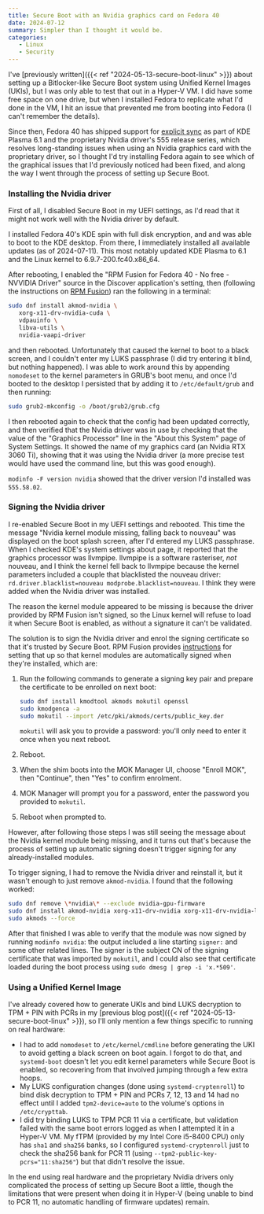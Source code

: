 ```yaml
---
title: Secure Boot with an Nvidia graphics card on Fedora 40
date: 2024-07-12
summary: Simpler than I thought it would be.
categories:
   - Linux
   - Security
---
```


I've [previously written]({{< ref "2024-05-13-secure-boot-linux" >}}) about setting up a Bitlocker-like Secure Boot system using Unified Kernel Images (UKIs), but I was only able to test that out in a Hyper-V VM. I did have some free space on one drive, but when I installed Fedora to replicate what I'd done in the VM, I hit an issue that prevented me from booting into Fedora (I can't remember the details).

Since then, Fedora 40 has shipped support for [explicit sync](https://zamundaaa.github.io/wayland/2024/04/05/explicit-sync.html) as part of KDE Plasma 6.1 and the proprietary Nvidia driver's 555 release series, which resolves long-standing issues when using an Nvidia graphics card with the proprietary driver, so I thought I'd try installing Fedora again to see which of the graphical issues that I'd previously noticed had been fixed, and along the way I went through the process of setting up Secure Boot.

### Installing the Nvidia driver

First of all, I disabled Secure Boot in my UEFI settings, as I'd read that it might not work well with the Nvidia driver by default.

I installed Fedora 40's KDE spin with full disk encryption, and and was able to boot to the KDE desktop. From there, I immediately installed all available updates (as of 2024-07-11). This most notably updated KDE Plasma to 6.1 and the Linux kernel to 6.9.7-200.fc40.x86_64.

After rebooting, I enabled the "RPM Fusion for Fedora 40 - No free - NVVIDIA Driver" source in the Discover application's setting, then (following the instructions on [RPM Fusion](https://rpmfusion.org/Howto/NVIDIA)) ran the following in a terminal:

```sh
sudo dnf install akmod-nvidia \
   xorg-x11-drv-nvidia-cuda \
   vdpauinfo \
   libva-utils \
   nvidia-vaapi-driver
```

and then rebooted. Unfortunately that caused the kernel to boot to a black screen, and I couldn't enter my LUKS passphrase (I did try entering it blind, but nothing happened). I was able to work around this by appending `nomodeset` to the kernel parameters in GRUB's boot menu, and once I'd booted to the desktop I persisted that by adding it to `/etc/default/grub` and then running:

```sh
sudo grub2-mkconfig -o /boot/grub2/grub.cfg
```

I then rebooted again to check that the config had been updated correctly, and then verified that the Nvidia driver was in use by checking that the value of the "Graphics Processor" line in the "About this System" page of System Settings. It showed the name of my graphics card (an Nvidia RTX 3060 Ti), showing that it was using the Nvidia driver (a more precise test would have used the command line, but this was good enough).

`modinfo -F version nvidia` showed that the driver version I'd installed was `555.58.02`.

### Signing the Nvidia driver

I re-enabled Secure Boot in my UEFI settings and rebooted. This time the message "Nvidia kernel module missing, falling back to nouveau" was displayed on the boot splash screen, after I'd entered my LUKS passphrase. When I checked KDE's system settings about page, it reported that the graphics processor was llvmpipe. llvmpipe is a software rasteriser, *not* nouveau, and I think the kernel fell back to llvmpipe because the kernel parameters included a couple that blacklisted the nouveau driver: `rd.driver.blacklist=nouveau modprobe.blacklist=nouveau`. I think they were added when the Nvidia driver was installed.

The reason the kernel module appeared to be missing is because the driver provided by RPM Fusion isn't signed, so the Linux kernel will refuse to load it when Secure Boot is enabled, as without a signature it can't be validated.

The solution is to sign the Nvidia driver and enrol the signing certificate so that it's trusted by Secure Boot. RPM Fusion provides [instructions](https://rpmfusion.org/Howto/Secure%20Boot) for setting that up so that kernel modules are automatically signed when they're installed, which are:

1. Run the following commands to generate a signing key pair and prepare the certificate to be enrolled on next boot:

   ```sh
   sudo dnf install kmodtool akmods mokutil openssl
   sudo kmodgenca -a
   sudo mokutil --import /etc/pki/akmods/certs/public_key.der
   ```

   `mokutil` will ask you to provide a password: you'll only need to enter it once when you next reboot.
2. Reboot.
3. When the shim boots into the MOK Manager UI, choose "Enroll MOK", then "Continue", then "Yes" to confirm enrolment.
4. MOK Manager will prompt you for a password, enter the password you provided to `mokutil`.
5. Reboot when prompted to.

However, after following those steps I was still seeing the message about the Nvidia kernel module being missing, and it turns out that's because the process of setting up automatic signing doesn't trigger signing for any already-installed modules.

To trigger signing, I had to remove the Nvidia driver and reinstall it, but it wasn't enough to just remove `akmod-nvidia`. I found that the following worked:

```sh
sudo dnf remove \*nvidia\* --exclude nvidia-gpu-firmware
sudo dnf install akmod-nvidia xorg-x11-drv-nvidia xorg-x11-drv-nvidia-libs xorg-x11-drv-nvidia-libs.i686
sudo akmods --force
```

After that finished I was able to verify that the module was now signed by running `modinfo nvidia`: the output included a line starting `signer:` and some other related lines. The signer is the subject CN of the signing certificate that was imported by `mokutil`, and I could also see that certificate loaded during the boot process using `sudo dmesg | grep -i 'x.*509'`.

### Using a Unified Kernel Image

I've already covered how to generate UKIs and bind LUKS decryption to TPM + PIN with PCRs in my [previous blog post]({{< ref "2024-05-13-secure-boot-linux" >}}), so I'll only mention a few things specific to running on real hardware:

- I had to add `nomodeset` to `/etc/kernel/cmdline` before generating the UKI to avoid getting a black screen on boot again. I forgot to do that, and `systemd-boot` doesn't let you edit kernel parameters while Secure Boot is enabled, so recovering from that involved jumping through a few extra hoops.
- My LUKS configuration changes (done using `systemd-cryptenroll`) to bind disk decryption to TPM + PIN and PCRs 7, 12, 13 and 14 had no effect until I added `tpm2-device=auto` to the volume's options in `/etc/crypttab`.
- I did try binding LUKS to TPM PCR 11 via a certificate, but validation failed with the same boot errors logged as when I attempted it in a Hyper-V VM. My fTPM (provided by my Intel Core i5-8400 CPU) only has `sha1` and `sha256` banks, so I configured `systemd-cryptenroll` just to check the sha256 bank for PCR 11 (using `--tpm2-public-key-pcrs="11:sha256"`) but that didn't resolve the issue.

In the end using real hardware and the proprietary Nvidia drivers only complicated the process of setting up Secure Boot a little, though the limitations that were present when doing it in Hyper-V (being unable to bind to PCR 11, no automatic handling of firmware updates) remain.
